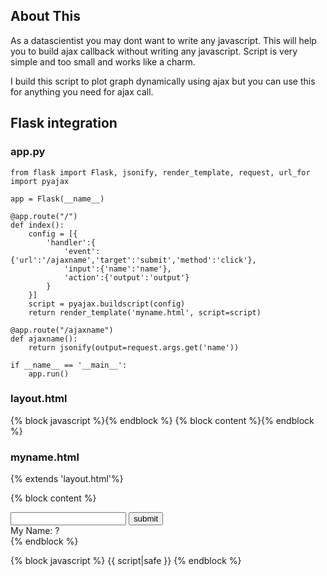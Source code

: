 ## About This
As a datascientist you may dont want to write any javascript. This will help you to build ajax callback without writing any javascript. Script is very simple and too small and works like a charm.

I build this script to plot graph dynamically using ajax but you can use this for anything you need for ajax call.

## Flask integration
### app.py
```
from flask import Flask, jsonify, render_template, request, url_for
import pyajax

app = Flask(__name__)

@app.route("/")
def index():
    config = [{
        'handler':{
            'event':{'url':'/ajaxname','target':'submit','method':'click'},
            'input':{'name':'name'},
            'action':{'output':'output'}
        }
    }]
    script = pyajax.buildscript(config)
    return render_template('myname.html', script=script)
    
@app.route("/ajaxname")
def ajaxname():
    return jsonify(output=request.args.get('name'))
    
if __name__ == '__main__':
    app.run()
```
### layout.html

<!doctype html>
<html lang="en">
  <head>
    <script src="https://cdnjs.cloudflare.com/ajax/libs/jquery/3.3.1/jquery.min.js"></script>
    {% block javascript %}{% endblock %}
  </head>
  <body>
      {% block content %}{% endblock %}
  </body>
</html>

### myname.html
{% extends 'layout.html'%}

{% block content %}
<div><input type="text" id="name" /> <input type="submit" id="submit" value="submit"/></div>
<div>My Name: <span id="output">?</span></div>
{% endblock %}

{% block javascript %}
{{ script|safe }}
{% endblock %}
